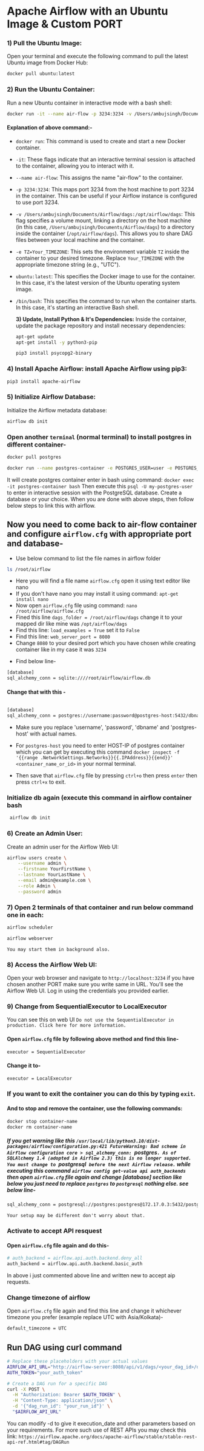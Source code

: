 # Apache Airflow with an Ubuntu Image & Custom PORT

### 1) Pull the Ubuntu Image:
   Open your terminal and execute the following command to pull the latest Ubuntu image from Docker Hub:

   ```bash
   docker pull ubuntu:latest
   ```

### 2) Run the Ubuntu Container:
   Run a new Ubuntu container in interactive mode with a bash shell:

   ```bash
   docker run -it --name air-flow -p 3234:3234 -v /Users/ambujsingh/Documents/Airflow/dags:/opt/airflow/dags -e TZ=Your_TIMEZONE ubuntu:latest /bin/bash
   ```
#### Explanation of above command:-
- `docker run`: This command is used to create and start a new Docker container.

- `-it`: These flags indicate that an interactive terminal session is attached to the container, allowing you to interact with it.

- `--name air-flow`: This assigns the name "air-flow" to the container.

- `-p 3234:3234`: This maps port 3234 from the host machine to port 3234 in the container. This can be useful if your Airflow instance is configured to use port 3234.

- `-v /Users/ambujsingh/Documents/Airflow/dags:/opt/airflow/dags`: This flag specifies a volume mount, linking a directory on the host machine (in this case, `/Users/ambujsingh/Documents/Airflow/dags`) to a directory inside the container (`/opt/airflow/dags`). This allows you to share DAG files between your local machine and the container.

- `-e TZ=Your_TIMEZONE`: This sets the environment variable `TZ` inside the container to your desired timezone. Replace `Your_TIMEZONE` with the appropriate timezone string (e.g., "UTC").

- `ubuntu:latest`: This specifies the Docker image to use for the container. In this case, it's the latest version of the Ubuntu operating system image.

- `/bin/bash`: This specifies the command to run when the container starts. In this case, it's starting an interactive Bash shell.




   **3) Update, Install Python & It's Dependencies:**
   Inside the container, update the package repository and install necessary dependencies:

   ```bash
   apt-get update
   apt-get install -y python3-pip
   ```
   ```bash
   pip3 install psycopg2-binary
   ```

### 4) Install Apache Airflow: install Apache Airflow using pip3:

   ```bash
   pip3 install apache-airflow
   ```

### 5) Initialize Airflow Database:
   Initialize the Airflow metadata database:

   ```bash
   airflow db init
   ```

### Open another `terminal` (normal terminal) to install postgres in different container-
   ```bash
   docker pull postgres
   ```
   ```bash 
   docker run --name postgres-container -e POSTGRES_USER=user -e POSTGRES_PASSWORD=password -d -p 5432:5432 postgres
   ```
   It will create postgres container enter in bash using command: `docker exec -it postgres-container bash`
      Then execute this `psql -U my-postgres-user` to enter in interactive session with the PostgreSQL database. Create a database or your choice.
      When you are done with above steps, then follow below steps to link this with airflow.

  

## Now you need to come back to air-flow container and configure `airflow.cfg` with appropriate port and database-
- Use below command to list the file names in airflow folder
```bash
ls /root/airflow
```
- Here you will find a file name `airflow.cfg` open it using text editor like nano
- If you don't have nano you may install it using command: `apt-get install nano`
- Now open `airflow.cfg` file using command: `nano /root/airflow/airflow.cfg`
- Fined this line `dags_folder = /root/airflow/dags` change it to your mapped dir like mine was `/opt/airflow/dags`
- Find this line: `load_examples = True` set it to `False`
- Find this line: `web_server_port = 8080`
- Change `8080` to your desired port which you have chosen while creating container like in my case it was `3234`
* Find below line- 
```bash
[database]
sql_alchemy_conn = sqlite:////root/airflow/airflow.db
```
#### Change that with this -
```bash

[database]
sql_alchemy_conn = postgres://username:password@postgres-host:5432/dbname


```
- Make sure you replace 'username', 'password', 'dbname' and 'postgres-host' with actual names.
- For `postgres-host` you need to enter HOST-IP of postgres container which you can get by executing this command `docker inspect -f '{{range .NetworkSettings.Networks}}{{.IPAddress}}{{end}}' <container_name_or_id>` in your normal terminal.

- Then save that `airflow.cfg` file by pressing `ctrl+o` then press `enter` then press `ctrl+x` to exit.

### Initialize db again (execute this command in airflow container bash
  ```bash
   airflow db init
   ```


### 6) Create an Admin User:
   Create an admin user for the Airflow Web UI:

   ```bash
   airflow users create \
       --username admin \
       --firstname YourFirstName \
       --lastname YourLastName \
       --email admin@example.com \
       --role Admin \
       --password admin
   ```

### 7) Open 2 terminals of that container and run below command one in each:
```bash
airflow scheduler
```
```bash
airflow webserver
```

`You may start them in background also.`
### 8) Access the Airflow Web UI:
   Open your web browser and navigate to `http://localhost:3234` if you have chosen another PORT make sure you write same in URL. You'll see the Airflow Web UI. Log in using the credentials you provided earlier.

### 9) Change from SequentialExecutor to LocalExecutor
You can see this on web UI `Do not use the SequentialExecutor in production. Click here for more information.`

#### Open `airflow.cfg` file by following above method and find this line-
```bash
executor = SequentialExecutor
```
#### Change it to-
```bash
executor = LocalExecutor
```




### If you want to exit the container you can do this by typing `exit`. 
#### And to stop and remove the container, use the following commands:

```bash
docker stop container-name
docker rm container-name
``` 

##### If you get warning like this `/usr/local/lib/python3.10/dist-packages/airflow/configuration.py:421 FutureWarning: Bad scheme in Airflow configuration core > sql_alchemy_conn: `postgres`. As of SQLAlchemy 1.4 (adopted in Airflow 2.3) this is no longer supported.  You must change to `postgresql` before the next Airflow release.` while executing this command `airflow config get-value api auth_backends` then open `airflow.cfg` file again and change [database] section like below you just need to replace `postgres` to `postgresql` nothing else. see below line-


```bash
sql_alchemy_conn = postgresql://postgres:postgres@172.17.0.3:5432/postgres
```
`Your setup may be different don't worry about that.`

### Activate to accept API resquest 
#### Open `airflow.cfg` file again and do this- 
```bash
# auth_backend = airflow.api.auth.backend.deny_all
auth_backend = airflow.api.auth.backend.basic_auth
```
In above i just commented above line and written new to accept aip requests.


### Change timezone of airflow 
Open `airflow.cfg` file again and find this line and change it whichever timezone you prefer (example replace UTC with Asia/Kolkata)-
```bash
default_timezone = UTC
```

## Run DAG using curl command
```bash
# Replace these placeholders with your actual values
AIRFLOW_API_URL="http://airflow-server:8080/api/v1/dags/<your_dag_id>/dagRuns"
AUTH_TOKEN="your_auth_token"

# Create a DAG run for a specific DAG
curl -X POST \
  -H "Authorization: Bearer $AUTH_TOKEN" \
  -H "Content-Type: application/json" \
  -d '{"dag_run_id": "your_run_id"}' \
  "$AIRFLOW_API_URL"
```

You can modify -d to give it execution_date and other parameters based on your requirements.
For more such use of REST APIs you may check this link: `https://airflow.apache.org/docs/apache-airflow/stable/stable-rest-api-ref.html#tag/DAGRun`
